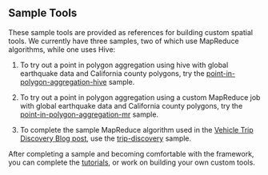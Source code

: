 ## Sample Tools

These sample tools are provided as references for building custom spatial tools. We currently have three samples, two of which use MapReduce algorithms, while one uses Hive:

1. To try out a point in polygon aggregation using hive with global earthquake data and California county polygons, try the [point-in-polygon-aggregation-hive](https://github.com/Esri/gis-tools-for-hadoop/tree/master/samples/point-in-polygon-aggregation-hive) sample. 

2. To try out a point in polygon aggregation using a custom MapReduce job with global earthquake data and California county polygons, try the [point-in-polygon-aggregation-mr](https://github.com/Esri/gis-tools-for-hadoop/tree/master/samples/point-in-polygon-aggregation-mr) sample. 

3. To complete the sample MapReduce algorithm used in the [Vehicle Trip Discovery Blog post](http://blogs.esri.com/esri/arcgis/2013/08/09/vehicle-trip-discovery-with-gis-tools-for-hadoop/), use the [trip-discovery](https://github.com/Esri/gis-tools-for-hadoop/tree/master/samples/trip-discovery) sample.

After completing a sample and becoming comfortable with the framework, you can complete the [tutorials](https://github.com/Esri/gis-tools-for-hadoop/wiki), or work on building your own custom tools. 
